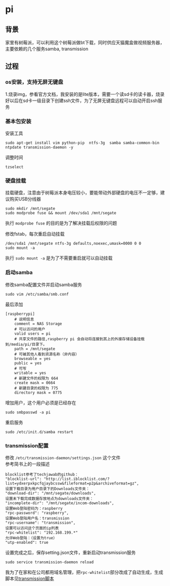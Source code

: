 # pi
## 背景
家里有树莓派，可以利用这个树莓派做bt下载，同时供应天猫魔盒做视频服务器，主要依赖的几个服务samba, transmission

## 过程
### os安装，支持无屏无键盘
1.烧录img，参看官方文档，我安装的是lite版本，需要一个读sd卡的读卡器，烧录好以后在sd卡一级目录下创建ssh文件，为了无屏无键盘远程可以自动开启ssh服务

### 基本包安装
安装工具  
```
sudo apt-get install vim python-pip  ntfs-3g  samba samba-common-bin ntpdate transmission-daemon -y
```

调整时间  
```
tzselect
```

### 硬盘挂载
挂载硬盘，注意由于树莓派本身电压较小，要能带动外部硬盘的电压不一定够，建议购买USB分线器  
```
sudo mkdir /mnt/segate
sudo modprobe fuse && mount /dev/sda1 /mnt/segate
```
执行 ``` modprobe fuse ``` 的目的是为了解决挂载后权限的问题

修改fstab，每次重启自动挂载

```
/dev/sda1 /mnt/segate ntfs-3g defaults,noexec,umask=0000 0 0
sudo mount -a
```
执行 ``` sudo mount -a ``` 是为了不需要重启就可以自动挂载  

### 启动samba
修改samba配置文件并启动samba服务  
```
sudo vim /etc/samba/smb.conf
```
最后添加  
```
[raspberrypi]
    # 说明信息
    comment = NAS Storage
    # 可以访问的用户
    valid users = pi
    # 共享文件的路径,raspberry pi 会自动将连接到其上的外接存储设备挂载到/media/pi/目录下。
    path = /mnt/segate
    # 可被其他人看到资源名称（非内容）
    browseable = yes
    public = yes
    # 可写
    writable = yes
    # 新建文件的权限为 664
    create mask = 0664
    # 新建目录的权限为 775
    directory mask = 0775
```

增加用户，这个用户必须是已经存在
```
sudo smbpasswd -a pi
```
重启服务
```
sudo /etc/init.d/samba restart
```

### transmission配置
修改 ``` /etc/transmission-daemon/settings.json ``` 这个文件  
参考简书上的一段描述  
```
blocklist参考了techjawab的github：
"blocklist-url": "http://list.iblocklist.com/?list=ydxerpxkpcfqjaybcssw&fileformat=p2p&archiveformat=gz",
设置下载目录为用户目录下的Downloads文件夹：
"download-dir": "/mnt/segate/downloads",
设置未下载完成数据存放地点为downloads文件夹：
"incomplete-dir": "/mnt/segate/incom-downloads",
设置Web登陆密码为：raspberry
"rpc-password": "raspberry",
设置Web登陆用户名：transmission
"rpc-username": "transmission",
设置可以访问这个页面的ip列表
"rpc-whitelist": "192.168.199.*"
允许Web登陆：（设置为true）
"utp-enabled": true
```

设置完成之后，保存setting.json文件，重新启动transmission服务  
```
sudo service transmission-daemon reload
```

我为了在家和在公司都用域名管理，把``` rpc-whitelist ```部分改成了自动生成，生成脚本见[transmission脚本](./update_transmission.sh)

